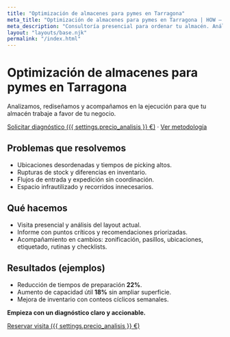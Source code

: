```yaml
---
title: "Optimización de almacenes para pymes en Tarragona"
meta_title: "Optimización de almacenes para pymes en Tarragona | HOW – HandsOn Warehouse"
meta_description: "Consultoría presencial para ordenar tu almacén. Análisis inicial 180 €. Rediseño de layout, ubicaciones y procesos en la provincia de Tarragona."
layout: "layouts/base.njk"
permalink: "/index.html"
---
```

# Optimización de almacenes para pymes en Tarragona

Analizamos, rediseñamos y acompañamos en la ejecución para que tu almacén trabaje a favor de tu negocio.

[Solicitar diagnóstico ({{ settings.precio_analisis }} €)](/contacto/) · [Ver metodología](/metodologia/)

## Problemas que resolvemos
- Ubicaciones desordenadas y tiempos de picking altos.
- Rupturas de stock y diferencias en inventario.
- Flujos de entrada y expedición sin coordinación.
- Espacio infrautilizado y recorridos innecesarios.

## Qué hacemos
- Visita presencial y análisis del layout actual.
- Informe con puntos críticos y recomendaciones priorizadas.
- Acompañamiento en cambios: zonificación, pasillos, ubicaciones, etiquetado, rutinas y checklists.

## Resultados (ejemplos)
- Reducción de tiempos de preparación **22%**.
- Aumento de capacidad útil **18%** sin ampliar superficie.
- Mejora de inventario con conteos cíclicos semanales.

**Empieza con un diagnóstico claro y accionable.**

[Reservar visita ({{ settings.precio_analisis }} €)](/contacto/)

